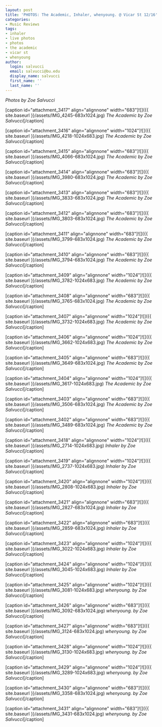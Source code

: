 ```yaml
---
layout: post
title: 'PHOTOS: The Academic, Inhaler, whenyoung. @ Vicar St 12/16'
categories:
- Music Reviews
tags:
- inhaler
- live photos
- photos
- the academic
- vicar st
- whenyoung
author:
  login: salvucci
  email: salvucci@bu.edu
  display_name: salvucci
  first_name: ''
  last_name: ''
---
```

_Photos by Zoe Salvucci_

\[caption id="attachment\_3417" align="alignnone" width="683"\]![]({{ site.baseurl }}/assets/IMG_4245-683x1024.jpg) _The Academic by Zoe Salvucci_\[/caption\]

\[caption id="attachment\_3416" align="alignnone" width="1024"\]![]({{ site.baseurl }}/assets/IMG_4218-1024x683.jpg) _The Academic by Zoe Salvucci_\[/caption\]

\[caption id="attachment\_3415" align="alignnone" width="683"\]![]({{ site.baseurl }}/assets/IMG_4066-683x1024.jpg) _The Academic by Zoe Salvucci_\[/caption\]

\[caption id="attachment\_3414" align="alignnone" width="683"\]![]({{ site.baseurl }}/assets/IMG_3980-683x1024.jpg) _The Academic by Zoe Salvucci_\[/caption\]

\[caption id="attachment\_3413" align="alignnone" width="683"\]![]({{ site.baseurl }}/assets/IMG_3833-683x1024.jpg) _The Academic by Zoe Salvucci_\[/caption\]

\[caption id="attachment\_3412" align="alignnone" width="683"\]![]({{ site.baseurl }}/assets/IMG_3803-683x1024.jpg) _The Academic by Zoe Salvucci_\[/caption\]

\[caption id="attachment\_3411" align="alignnone" width="683"\]![]({{ site.baseurl }}/assets/IMG_3799-683x1024.jpg) _The Academic by Zoe Salvucci_\[/caption\]

\[caption id="attachment\_3410" align="alignnone" width="683"\]![]({{ site.baseurl }}/assets/IMG_3794-683x1024.jpg) _The Academic by Zoe Salvucci_\[/caption\]

\[caption id="attachment\_3409" align="alignnone" width="1024"\]![]({{ site.baseurl }}/assets/IMG_3782-1024x683.jpg) _The Academic by Zoe Salvucci_\[/caption\]

\[caption id="attachment\_3408" align="alignnone" width="683"\]![]({{ site.baseurl }}/assets/IMG_3765-683x1024.jpg) _The Academic by Zoe Salvucci_\[/caption\]

\[caption id="attachment\_3407" align="alignnone" width="1024"\]![]({{ site.baseurl }}/assets/IMG_3732-1024x683.jpg) _The Academic by Zoe Salvucci_\[/caption\]

\[caption id="attachment\_3406" align="alignnone" width="1024"\]![]({{ site.baseurl }}/assets/IMG_3662-1024x683.jpg) _The Academic by Zoe Salvucci_\[/caption\]

\[caption id="attachment\_3405" align="alignnone" width="683"\]![]({{ site.baseurl }}/assets/IMG_3649-683x1024.jpg) _The Academic by Zoe Salvucci_\[/caption\]

\[caption id="attachment\_3404" align="alignnone" width="1024"\]![]({{ site.baseurl }}/assets/IMG_3617-1024x683.jpg) _The Academic by Zoe Salvucci_\[/caption\]

\[caption id="attachment\_3403" align="alignnone" width="683"\]![]({{ site.baseurl }}/assets/IMG_3506-683x1024.jpg) _The Academic by Zoe Salvucci_\[/caption\]

\[caption id="attachment\_3402" align="alignnone" width="683"\]![]({{ site.baseurl }}/assets/IMG_3489-683x1024.jpg) _The Academic by Zoe Salvucci_\[/caption\]

\[caption id="attachment\_3418" align="alignnone" width="1024"\]![]({{ site.baseurl }}/assets/IMG_2714-1024x683.jpg) _Inhaler by Zoe Salvucci_\[/caption\]

\[caption id="attachment\_3419" align="alignnone" width="1024"\]![]({{ site.baseurl }}/assets/IMG_2737-1024x683.jpg) _Inhaler by Zoe Salvucci_\[/caption\]

\[caption id="attachment\_3420" align="alignnone" width="1024"\]![]({{ site.baseurl }}/assets/IMG_2808-1024x683.jpg) _Inhaler by Zoe Salvucci_\[/caption\]

\[caption id="attachment\_3421" align="alignnone" width="683"\]![]({{ site.baseurl }}/assets/IMG_2827-683x1024.jpg) _Inhaler by Zoe Salvucci_\[/caption\]

\[caption id="attachment\_3422" align="alignnone" width="683"\]![]({{ site.baseurl }}/assets/IMG_2859-683x1024.jpg) _Inhaler by Zoe Salvucci_\[/caption\]

\[caption id="attachment\_3423" align="alignnone" width="1024"\]![]({{ site.baseurl }}/assets/IMG_3022-1024x683.jpg) _Inhaler by Zoe Salvucci_\[/caption\]

\[caption id="attachment\_3424" align="alignnone" width="1024"\]![]({{ site.baseurl }}/assets/IMG_3045-1024x683.jpg) _Inhaler by Zoe Salvucci_\[/caption\]

\[caption id="attachment\_3425" align="alignnone" width="1024"\]![]({{ site.baseurl }}/assets/IMG_3081-1024x683.jpg) _whenyoung. by Zoe Salvucci_\[/caption\]

\[caption id="attachment\_3426" align="alignnone" width="683"\]![]({{ site.baseurl }}/assets/IMG_3092-683x1024.jpg) _whenyoung. by Zoe Salvucci_\[/caption\]

\[caption id="attachment\_3427" align="alignnone" width="683"\]![]({{ site.baseurl }}/assets/IMG_3124-683x1024.jpg) _whenyoung. by Zoe Salvucci_\[/caption\]

\[caption id="attachment\_3428" align="alignnone" width="1024"\]![]({{ site.baseurl }}/assets/IMG_3130-1024x683.jpg) _whenyoung. by Zoe Salvucci_\[/caption\]

\[caption id="attachment\_3429" align="alignnone" width="1024"\]![]({{ site.baseurl }}/assets/IMG_3289-1024x683.jpg) _whenyoung. by Zoe Salvucci_\[/caption\]

\[caption id="attachment\_3430" align="alignnone" width="683"\]![]({{ site.baseurl }}/assets/IMG_3358-683x1024.jpg) _whenyoung. by Zoe Salvucci_\[/caption\]

\[caption id="attachment\_3431" align="alignnone" width="683"\]![]({{ site.baseurl }}/assets/IMG_3431-683x1024.jpg) _whenyoung. by Zoe Salvucci_\[/caption\]